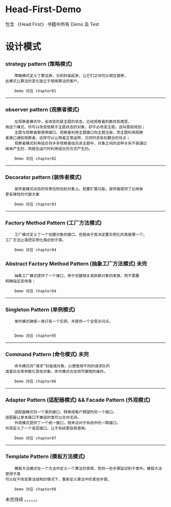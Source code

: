 # Head-First-Demo
包含 《Head First》 书籍中所有 Demo 及 Test

# 设计模式
### strategy pattern (策略模式) 
```text
    策略模式定义了算法族，分别封装起来，让它们之间可以相互替换，
此模式让算法的变化独立于使用算法的客户。

    Demo 对应 chapter01
```
-------------------------------------------------------------------------
### observer pattern (观察者模式)
```text
    在观察者模式中，会改变的是主题的状态，已经观察者的数目和类型，
用这个模式，你可以改变依赖于主题状态的对象，却不必改变主题，这叫提前规划；
    主题与观察者都使用接口，观察者利用主题接口向主题注册，而主题利用观察
者接口通知观察者，这样可以让两者正常运转，又同时具有松耦合的优点；
    观察者模式利用组合将许多观察者组合进主题中，对象之间的这种关系不是通过
继承产生的，而是在运行时利用组合的方式产生的。

    Demo 对应 chapter02
```
------------------------------------------------------------------------
### Decorator pattern (装饰者模式)
```text
    装饰者模式动态的将责任附加到对象上。若要扩展功能，装饰者提供了比继承
更有弹性的代替方案

    Demo 对应 chapter03
```
------------------------------------------------------------------------
### Factory Method Pattern (工厂方法模式)
```text
    工厂模式定义了一个创建对象的接口，但是由子类决定要实例化的类是哪一个。
工厂方法让类把实例化推迟到子类。

    Demo 对应 chapter04
```

### Abstract Factory Method Pattern (抽象工厂方法模式)  未完
```text
    抽象工厂模式提供了一个接口，用于创建相关或依赖对象的家族，而不需要
明确指定具体类；

    Demo 对应 chapter04
```
------------------------------------------------------------------------
### Singleton Pattern (单例模式)
```text
    单列模式确保一类只有一个实例，并提供一个全局访问点。    


    Demo 对应 chapter05
```
------------------------------------------------------------------------
### Command Pattern (命令模式) 未完
```text
    命令模式将“请求”封装成对象，以便使用不同的请求队列
或者日志来参数化其他对象。命令模式也支持可撤销的操作。

    Demo 对应 chapter06
```
-----------------------------------------------------------------------
### Adapter Pattern (适配器模式) && Facade Pattern (外观模式)
```text
    适配器模式将一个类的接口，转换成客户期望的另一个接口。
适配器让原本接口不兼容的类可以合作无间。
    外观模式提供了一个统一接口，用来访问子系统中的一群接口。
外观定义了一个高层接口，让子系统更容易使用。

    Demo 对应 chapter07
```
-----------------------------------------------------------------------
### Template Pattern (模板方法模式)
```text
    模板方法模式在一个方法中定义一个算法的骨架，而将一些步骤延迟到子类中。模板方法使得子类
可以在不改变算法结构的情况下，重新定义算法中的某些步骤。

    Demo 对应 chapter08
```

未完待续 。。。。。。